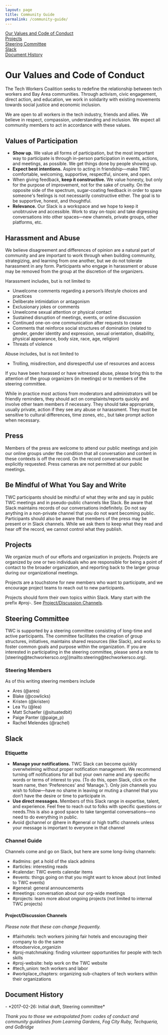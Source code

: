 ```yaml
---
layout: page
title: Community Guide
permalink: /community-guide/
---
```

[Our Values and Code of Conduct](#our-values)<br>
[Projects](#projects)<br>
[Steering Committee](#steering-committee)<br>
[Slack](#slack)<br>
[Document History](#document-history)

# Our Values and Code of Conduct
<a name="our-values" />

The Tech Workers Coalition seeks to redefine the relationship between tech workers and Bay Area communities. Through activism, civic engagement, direct action, and education, we work in solidarity with existing movements towards social justice and economic inclusion.

We are open to all workers in the tech industry, friends and allies. We believe in respect, compassion, understanding and inclusion. We expect all community members to act in accordance with these values.

## Values of Participation

- **Show up.** We value all forms of participation, but the most important way to participate is through in-person participation in events, actions, and meetings, as possible. We get things done by people showing up.
- **Expect best intentions.** Aspire to acting in friendship—make TWC comfortable, welcoming, supportive, respectful, sincere, and open.
- When giving feedback, **keep it constructive.** We value honesty, but only for the purpose of improvement, not for the sake of cruelty. On the opposite side of the spectrum, sugar-coating feedback in order to spare someone's feelings is not necessarily constructive either. The goal is to be supportive, honest, and thoughtful.
- **Relevance.** Our Slack is a workspace and we hope to keep it unobtrusive and accessible. Work to stay on-topic and take digressing conversations into other spaces—new channels, private groups, other platforms, etc.

## Harassment and Abuse

We believe disagreement and differences of opinion are a natural part of community and are important to work through when building community, strategizing, and learning from one another, but we do not tolerate harassment in any form. Participants who engage in harassment or abuse may be removed from the group at the discretion of the organizers.

Harassment includes, but is not limited to

- Unwelcome comments regarding a person’s lifestyle choices and practices
- Deliberate intimidation or antagonism
- Exclusionary jokes or comments
- Unwelcome sexual attention or physical contact
- Sustained disruption of meetings, events, or online discussion
- Continued one-on-one communication after requests to cease
- Comments that reinforce social structures of domination (related to gender, gender identity and expression, sexual orientation, disability, physical appearance, body size, race, age, religion)
- Threats of violence

Abuse includes, but is not limited to
- Trolling, misdirection, and disrespectful use of resources and access

If you have been harassed or have witnessed abuse, please bring this to the attention of the group organizers (in meetings) or to members of the steering committee.

While in practice most actions from moderators and administrators will be friendly reminders, they should act on complaints/reports quickly and involve other team members if necessary. They should take appropriate, usually private, action if they see any abuse or harassment. They must be sensitive to cultural differences, time zones, etc., but take prompt action when necessary.

## Press

Members of the press are welcome to attend our public meetings and join our online groups under the condition that all conversation and content in these contexts is off the record. On the record conversations must be explicitly requested. Press cameras are not permitted at our public meetings.

## Be Mindful of What You Say and Write

TWC participants should be mindful of what they write and say in public TWC meetings and in pseudo-public channels like Slack. Be aware that Slack maintains records of our conversations indefinitely. Do not say anything in a non-private channel that you do not want becoming public. Participants should also be aware that members of the press may be present or in Slack channels. While we ask them to keep what they read and hear off the record, we cannot control what they publish.

## Projects
<a name="projects" />

We organize much of our efforts and organization in projects. Projects are organized by one or two individuals who are responsible for being a point of contact to the broader organization, and reporting back to the larger group during our organizational meetings.

Projects are a touchstone for new members who want to participate, and we encourage project teams to reach out to new participants.

Projects should form their own topics within Slack. Many start with the prefix *#proj-*. See [Project/Discussion Channels](#slack).

## Steering Committee
<a name="steering-committee" />
TWC is supported by a steering committee consisting of long-time and active participants. The committee facilitates the creation of group structures, initiatives, maintains shared resources (like Slack), and works to foster common goals and purpose within the organization. If you are interested in participating in the steering committee, please send a note to [steering@techworkersco.org](mailto:steering@techworkersco.org).

### Steering Members

As of this writing steering members include
- Ares (@ares)
- Blake (@cowlicks)
- Kristen (@kristen)
- Lea Yu (@lea)
- Matt Schaefer (@situatedbit)
- Paige Panter (@paige_p)
- Rachel Melendes (@rachel)

## Slack
<a name="slack" />

### Etiquette

- **Manage your notifications.** TWC Slack can become quickly overwhelming without proper notification management. We recommend turning off notifications for all but your own name and any specific words or terms of interest to you. (To do this, open Slack, click on the team name, then ‘Preferences’ and ‘Manage.’). Only join channels you wish to follow—have no shame in leaving or muting a channel that you don’t have the desire or time to participate in.
- **Use direct messages.** Members of this Slack range in expertise, talent, and experience. Feel free to reach out to folks with specific questions or needs.This is also a good space to take tangential conversations—no need to do everything in public.
- Avoid @channel or @here in #general or high traffic channels unless your message is important to everyone in that channel

### Channel Guide
Channels come and go on Slack, but here are some long-living channels:
- #admins: get a hold of the slack admins
- #articles: interesting reads
- #calendar: TWC events calendar items
- #events: things going on that you might want to know about (not limited to TWC events)
- #general: general announcements
- #meetings: conversation about our org-wide meetings
- #projects: learn more about ongoing projects (not limited to internal TWC projects)

#### Project/Discussion Channels
*Please note that these can change frequently.*
- #fairhotels: tech workers joining fair hotels and encouraging their company to do the same
- #foodservice_organizin
- #proj-matchmaking: finding volunteer opportunities for people with tech skills
- #proj-website: help work on the TWC website
- #tech_union: tech workers and labor
- #workplace_chapters: organizing sub-chapters of tech workers within their organizations

## Document History
<a name="document-history" />
- *2017-02-26: Initial draft, Steering committee*

*Thank you to those we extrapolated from: codes of conduct and community guidelines from Learning Gardens, Fog City Ruby, Techqueria, and GoBridge*
